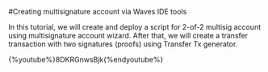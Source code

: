 #Creating multisignature account via Waves IDE tools

In this tutorial, we will create and deploy a script for 2-of-2 multisig account using multisignature account wizard. After that, we will create a transfer transaction with two signatures (proofs) using Transfer Tx generator.

{%youtube%}8DKRGnwsBjk{%endyoutube%}

